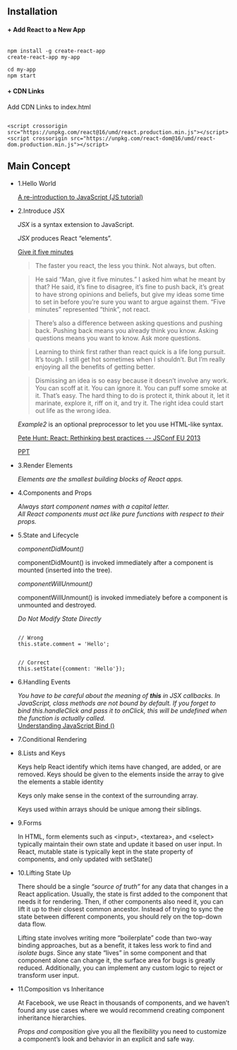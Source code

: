 ## Installation

#### + Add React to a New App

<pre><code>
npm install -g create-react-app
create-react-app my-app

cd my-app
npm start
</code></pre>



#### + CDN Links

Add CDN Links to index.html

<pre><code>
&lt;script crossorigin src="https://unpkg.com/react@16/umd/react.production.min.js"&gt;&lt;/script&gt;
&lt;script crossorigin src="https://unpkg.com/react-dom@16/umd/react-dom.production.min.js"&gt;&lt;/script&gt;
</code></pre>

## Main Concept

- 1.Hello World

  [A re-introduction to JavaScript (JS tutorial)](https://developer.mozilla.org/en-US/docs/Web/JavaScript/A_re-introduction_to_JavaScript)
- 2.Introduce JSX
  
  *JSX* is a syntax extension to JavaScript.
  
  *JSX* produces React “elements”.
  
  [Give it five minutes](https://signalvnoise.com/posts/3124-give-it-five-minutes)
  
  > The faster you react, the less you think. Not always, but often.
 
  > He said “Man, give it five minutes.” I asked him what he meant by that? He said, it’s fine to disagree, it’s fine to push back, it’s great to have strong opinions and beliefs, but give my ideas some time to set in before you’re sure you want to argue against them. “Five minutes” represented “think”, not react. 

  > There’s also a difference between asking questions and pushing back. Pushing back means you already think you know. Asking questions means you want to know. Ask more questions.
  
  > Learning to think first rather than react quick is a life long pursuit. It’s tough. I still get hot sometimes when I shouldn’t. But I’m really enjoying all the benefits of getting better.
  
  > Dismissing an idea is so easy because it doesn’t involve any work. You can scoff at it. You can ignore it. You can puff some smoke at it. That’s easy. The hard thing to do is protect it, think about it, let it marinate, explore it, riff on it, and try it. The right idea could start out life as the wrong idea.
  
  *Example2* is an optional preprocessor to let you use HTML-like syntax.
  
  [Pete Hunt: React: Rethinking best practices -- JSConf EU 2013](https://www.youtube.com/watch?v=x7cQ3mrcKaY)
  
  [PPT](https://www.slideshare.net/floydophone/react-preso-v2)
  
- 3.Render Elements

  *Elements are the smallest building blocks of React apps.*

- 4.Components and Props

  *Always start component names with a capital letter.*  
  *All React components must act like pure functions with respect to their props.*

- 5.State and Lifecycle

  *componentDidMount()*
  
  componentDidMount() is invoked immediately after a component is mounted (inserted into the tree).
  
  *componentWillUnmount()*
  
  componentWillUnmount() is invoked immediately before a component is unmounted and destroyed.
  
  *Do Not Modify State Directly*
  <pre><code>
  // Wrong
  this.state.comment = 'Hello';
  </code></pre>
  
  <pre><code>
  // Correct
  this.setState({comment: 'Hello'});
  </code></pre>
  
- 6.Handling Events

  *You have to be careful about the meaning of **this** in JSX callbacks. In JavaScript, class methods are not bound by default. If you forget to bind this.handleClick and pass it to onClick, this will be undefined when the function is actually called.*  
  [Understanding JavaScript Bind ()](https://www.smashingmagazine.com/2014/01/understanding-javascript-function-prototype-bind/)

- 7.Conditional Rendering
  
- 8.Lists and Keys

  Keys help React identify which items have changed, are added, or are removed. Keys should be given to the elements inside the array to give the elements a stable identity
  
  Keys only make sense in the context of the surrounding array.
  
  Keys used within arrays should be unique among their siblings.

- 9.Forms

  In HTML, form elements such as &lt;input&gt;, &lt;textarea&gt;, and &lt;select&gt; typically maintain their own state and update it based on user input. In React, mutable state is typically kept in the state property of components, and only updated with setState()
  

- 10.Lifting State Up
   
   There should be a single *“source of truth”* for any data that changes in a React application. Usually, the state is first added to the component that needs it for rendering. Then, if other components also need it, you can lift it up to their closest common ancestor. Instead of trying to sync the state between different components, you should rely on the top-down data flow.

   Lifting state involves writing more “boilerplate” code than two-way binding approaches, but as a benefit, it takes less work to find and *isolate bugs*. Since any state “lives” in some component and that component alone can change it, the surface area for bugs is greatly reduced. Additionally, you can implement any custom logic to reject or transform user input.

- 11.Composition vs Inheritance

  At Facebook, we use React in thousands of components, and we haven’t found any use cases where we would recommend creating component inheritance hierarchies.
  
  *Props and composition* give you all the flexibility you need to customize a component’s look and behavior in an explicit and safe way. 